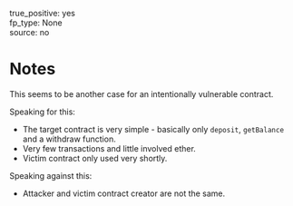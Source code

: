 true_positive: yes  
fp_type: None  
source: no

# Notes

This seems to be another case for an intentionally vulnerable contract.

Speaking for this:

* The target contract is very simple - basically only `deposit`, `getBalance`
  and a withdraw function.
* Very few transactions and little involved ether.
* Victim contract only used very shortly.

Speaking against this:

* Attacker and victim contract creator are not the same.

